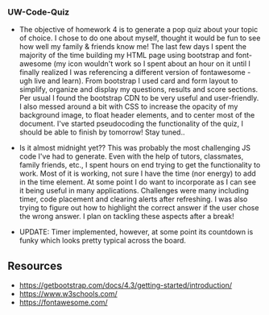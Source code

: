 ### UW-Code-Quiz

- The objective of homework 4 is to generate a pop quiz about your topic of choice. I chose to do one about myself, thought it would be fun to see how well my family & friends know me! The last few days I spent the majority of the time building my HTML page using bootstrap and font-awesome (my icon wouldn't work so I spent about an hour on it until I finally realized I was referencing a different version of fontawesome - ugh live and learn). From bootstrap I used card and form layout to simplify, organize and display my questions, results and score sections. Per usual I found the bootstrap CDN to be very useful and user-friendly. I also messed around a bit with CSS to increase the opacity of my background image, to float header elements, and to center most of the document. I've started pseudocoding the functionality of the quiz, I should be able to finish by tomorrow! Stay tuned..

- Is it almost midnight yet?? This was probably the most challenging JS code I've had to generate. Even with the help of tutors, classmates, family friends, etc., I spent hours on end trying to get the functionality to work. Most of it is working, not sure I have the time (nor energy) to add in the time element. At some point I do want to incorporate as I can see it being useful in many applications. Challenges were many including timer, code placement and clearing alerts after refreshing. I was also trying to figure out how to highlight the correct answer if the user chose the wrong answer. I plan on tackling these aspects after a break!

- UPDATE: Timer implemented, however, at some point its countdown is funky which looks pretty typical across the board.



## Resources

- https://getbootstrap.com/docs/4.3/getting-started/introduction/
- https://www.w3schools.com/
- https://fontawesome.com/
